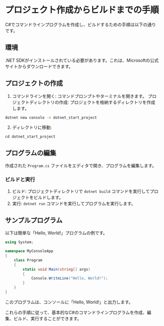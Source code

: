 # プロジェクト作成からビルドまでの手順

C#でコマンドラインプログラムを作成し、ビルドするための手順は以下の通りです。

## 環境
.NET SDKがインストールされている必要があります。これは、Microsoftの公式サイトからダウンロードできます。

## プロジェクトの作成
1. コマンドラインを開く: コマンドプロンプトやターミナルを開きます。
プロジェクトディレクトリの作成: プロジェクトを格納するディレクトリを作成します。
```bash
dotnet new console -n dotnet_start_project
```
2. ディレクトリに移動:
```
cd dotnet_start_project
```

## プログラムの編集
作成された `Program.cs` ファイルをエディタで開き、プログラムを編集します。

### ビルドと実行
1. ビルド: プロジェクトディレクトリで `dotnet build` コマンドを実行してプロジェクトをビルドします。
2. 実行: `dotnet run` コマンドを実行してプログラムを実行します。

## サンプルプログラム
以下は簡単な「Hello, World!」プログラムの例です。

```csharp
using System;

namespace MyConsoleApp
{
	class Program
	{
		static void Main(string[] args)
		{
			Console.WriteLine("Hello, World!");
		}
	}
}
```
このプログラムは、コンソールに「Hello, World!」と出力します。

これらの手順に従って、基本的なC#のコマンドラインプログラムを作成、編集、ビルド、実行することができます。